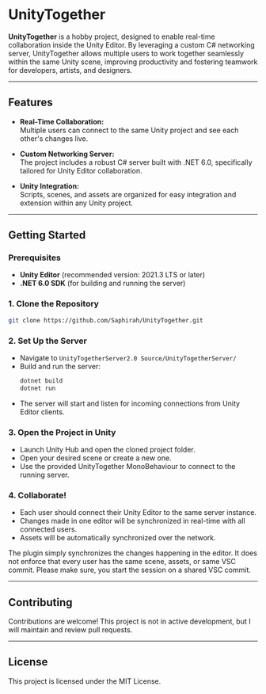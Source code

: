 # UnityTogether

**UnityTogether** is a hobby project, designed to enable real-time collaboration inside the Unity Editor. 
By leveraging a custom C# networking server, UnityTogether allows multiple users to work together seamlessly within the same Unity scene, improving productivity and fostering teamwork for developers, artists, and designers.

---

## Features

- **Real-Time Collaboration:**  
  Multiple users can connect to the same Unity project and see each other's changes live.

- **Custom Networking Server:**  
  The project includes a robust C# server built with .NET 6.0, specifically tailored for Unity Editor collaboration.

- **Unity Integration:**  
  Scripts, scenes, and assets are organized for easy integration and extension within any Unity project.

---

## Getting Started

### Prerequisites

- **Unity Editor** (recommended version: 2021.3 LTS or later)
- **.NET 6.0 SDK** (for building and running the server)

### 1. Clone the Repository

```bash
git clone https://github.com/Saphirah/UnityTogether.git
```

### 2. Set Up the Server

- Navigate to `UnityTogetherServer2.0 Source/UnityTogetherServer/`
- Build and run the server:
  ```bash
  dotnet build
  dotnet run
  ```
- The server will start and listen for incoming connections from Unity Editor clients.

### 3. Open the Project in Unity

- Launch Unity Hub and open the cloned project folder.
- Open your desired scene or create a new one.
- Use the provided UnityTogether MonoBehaviour to connect to the running server.

### 4. Collaborate!

- Each user should connect their Unity Editor to the same server instance.
- Changes made in one editor will be synchronized in real-time with all connected users.
- Assets will be automatically synchronized over the network.

The plugin simply synchronizes the changes happening in the editor. It does not enforce that every user has the same scene, assets, or same VSC commit. 
Please make sure, you start the session on a shared VSC commit.

---

## Contributing

Contributions are welcome!
This project is not in active development, but I will maintain and review pull requests.

---

## License

This project is licensed under the MIT License.  
